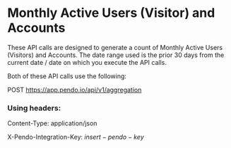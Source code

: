 # Monthly Active Users (Visitor) and Accounts

These API calls are designed to generate a count of Monthly Active Users (Visitors) and Accounts.  The date range used is the prior 30 days from the current date / date on which you execute the API calls.

Both of these API calls use the following:

POST https://app.pendo.io/api/v1/aggregation

### Using headers:

Content-Type: application/json

X-Pendo-Integration-Key: $insert-pendo-key$
